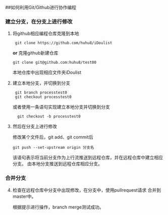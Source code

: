 ##如何利用Git/Github进行协作编程


### 建立分支，在分支上进行修改

1. 将github相应编程仓库克隆到本地
   
    ` git clone https://github.com/huhu8/iDoulist`
   
    **or** 克隆github新建仓库
    
    `git clone git@github.com:huhu8/test00`
    
    本地仓库中出现相应文件夹iDoulist

2. 建立本地分支，并切换到分支
   
        git branch processtest0
        git checkout processtest0
    
    或者使用一条语句实现建立本地分支并切换到分支
  
    `  git checkout -b processtest0`

3. 然后在分支上进行修改
    
    修改某个文件后，git add、git commit后
    
    `git push --set-upstream origin 分支名`

     该语句表示将当前分支作为上行流推送到远程仓库，并在远程仓库中建立相应分支。
     由本地分支推送到远程仓库相应分支。

### 合并分支

4. 检查在远程仓库中分支中出现修改，在分支中，使用pullrequest请求   合并到master中。
 
    根据提示进行操作，branch merge测试成功。
   



     